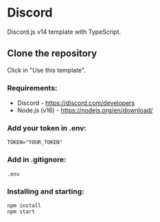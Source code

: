 # Discord
Discord.js v14 template with TypeScript.

## Clone the repository
Click in "Use this template".

### Requirements:
* Discord - https://discord.com/developers
* Node.js (v16) - https://nodejs.org/en/download/

### Add your token in .env:
```
TOKEN="YOUR_TOKEN"
```

### Add in .gitignore:
```
.env
```

### Installing and starting:
```
npm install
npm start
```
